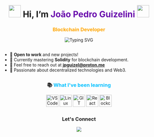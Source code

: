 <h1 align="center">
  <img src="https://em-content.zobj.net/source/microsoft-teams/363/waving-hand_1f44b.png" height="40" width="40"/> 
  Hi, I’m <span style="color:#6a0dad;">João Pedro Guizelini</span> 
  <img src="https://em-content.zobj.net/source/microsoft-teams/363/man-technologist_1f468-200d-1f4bb.png" height="40" width="40"/>
</h1>
<h3 align="center" style="color:#FFA500;">Blockchain Developer</h3>

<div align="center">
  <img src="https://readme-typing-svg.herokuapp.com?color=6a0dad&lines=Blockchain+Developer;Solidity+Learner;Open+to+new+opportunities!" alt="Typing SVG" />
</div>

<br>

- 🔭 **Open to work** and new projects!
- 🌱 Currently mastering **Solidity** for blockchain development.
- 💬 Feel free to reach out at **jpguizel@proton.me**
- 🎯 Passionate about decentralized technologies and Web3.

##

<h3 align="center">📚 <span style="color:#00bfff;">What I've been learning</span></h3>
<div align="center" style="display: inline_block">
  <img align="center" alt="VS Code" height="40" width="40" src="https://cdn.jsdelivr.net/gh/devicons/devicon/icons/vscode/vscode-original.svg" />
  <img align="center" alt="Linux" height="40" src="https://cdn.jsdelivr.net/gh/devicons/devicon/icons/linux/linux-original.svg" />
  <img align="center" alt="GIT" height="40" src="https://cdn.jsdelivr.net/gh/devicons/devicon/icons/git/git-original.svg" />
  <img align="center" alt="React" height="40" src="https://img.icons8.com/?size=100&id=wPohyHO_qO1a&format=png&color=000000" />
  <img align="center" alt="Blockchain" height="40" src="https://img.icons8.com/?size=100&id=HOqGCOyHDbd4&format=png&color=000000" />
</div>

##

<div align="center">
  <h3>Let's Connect</h3>
  <a href="https://www.linkedin.com/in/jo%C3%A3o-pedro-guizelini-0b5744251/" target="_blank">
    <img src="https://img.shields.io/badge/-LinkedIn-%230077B5?style=for-the-badge&logo=linkedin&logoColor=white" target="_blank">
  </a>
</div>


